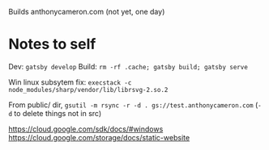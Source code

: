 Builds anthonycameron.com (not yet, one day)

# Notes to self

Dev: `gatsby develop`
Build: `rm -rf .cache; gatsby build; gatsby serve`

Win linux subsytem fix: `execstack -c node_modules/sharp/vendor/lib/librsvg-2.so.2`

From public/ dir, `gsutil -m rsync -r -d . gs://test.anthonycameron.com` (`-d` to delete things not in src)

https://cloud.google.com/sdk/docs/#windows
https://cloud.google.com/storage/docs/static-website
